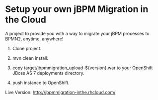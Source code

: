 Setup your own jBPM Migration in the Cloud
==========================================

A project to provide you with a way to migrate your jBPM processes to BPMN2, anytime, anywhere!

1. Clone project.

2. mvn clean install.

3. copy target/jbpmmigration_upload-${version}.war to your OpenShift JBoss AS 7 deployments directory.

4. push instance to OpenShift.


Live Version: http://jbpmmigration-inthe.rhcloud.com/
